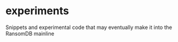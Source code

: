# experiments
Snippets and experimental code that may eventually make it into the RansomDB mainline
